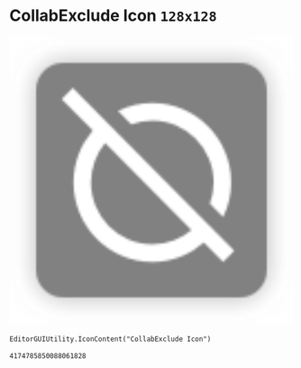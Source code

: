 # CollabExclude Icon `128x128`
<img src="/img/CollabExclude%20Icon.png" width=512 height=512>

``` CSharp
EditorGUIUtility.IconContent("CollabExclude Icon")
```
```
4174785850088061828
```
